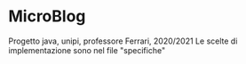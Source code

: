 # MicroBlog
Progetto java, unipi, professore Ferrari, 2020/2021
Le scelte di implementazione sono nel file "specifiche"
